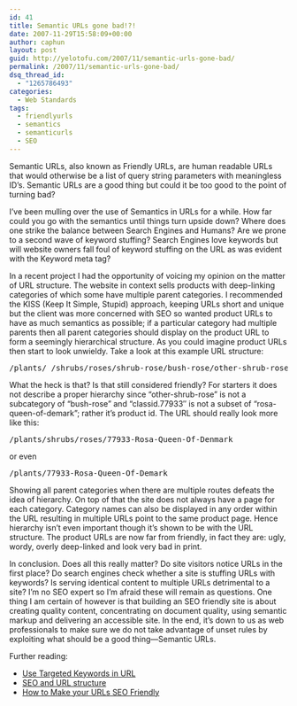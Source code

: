 ```yaml
---
id: 41
title: Semantic URLs gone bad!?!
date: 2007-11-29T15:58:09+00:00
author: caphun
layout: post
guid: http://yelotofu.com/2007/11/semantic-urls-gone-bad/
permalink: /2007/11/semantic-urls-gone-bad/
dsq_thread_id:
  - "1265786493"
categories:
  - Web Standards
tags:
  - friendlyurls
  - semantics
  - semanticurls
  - SEO
---
```

Semantic URLs, also known as Friendly URLs, are human readable URLs that would otherwise be a list of query string parameters with meaningless ID&#8217;s. Semantic URLs are a good thing but could it be too good to the point of turning bad?

I&#8217;ve been mulling over the use of Semantics in URLs for a while. How far could you go with the semantics until things turn upside down? Where does one strike the balance between Search Engines and Humans? Are we prone to a second wave of keyword stuffing? Search Engines love keywords but will website owners fall foul of keyword stuffing on the URL as was evident with the Keyword meta tag?

In a recent project I had the opportunity of voicing my opinion on the matter of URL structure. The website in context sells products with deep-linking categories of which some have multiple parent categories. I recommended the KISS (Keep It Simple, Stupid) approach, keeping URLs short and unique but the client was more concerned with SEO so wanted product URLs to have as much semantics as possible; if a particular category had multiple parents then all parent categories should display on the product URL to form a seemingly hierarchical structure. As you could imagine product URLs then start to look unwieldy. Take a look at this example URL structure:

<pre>/plants/_/shrubs/roses/shrub-rose/bush-rose/other-shrub-rose/rosa-queen-of-denmark/classid.77933/</pre>

What the heck is that? Is that still considered friendly? For starters it does not describe a proper hierarchy since &#8220;other-shrub-rose&#8221; is not a subcategory of &#8220;bush-rose&#8221; and &#8220;classid.77933&#8243; is not a subset of &#8220;rosa-queen-of-demark&#8221;; rather it&#8217;s product id. The URL should really look more like this:

<pre>/plants/shrubs/roses/77933-Rosa-Queen-Of-Denmark</pre>

or even

<pre>/plants/77933-Rosa-Queen-Of-Demark</pre>

Showing all parent categories when there are multiple routes defeats the idea of hierarchy. On top of that the site does not always have a page for each category. Category names can also be displayed in any order within the URL resulting in multiple URLs point to the same product page. Hence hierarchy isn&#8217;t even important though it&#8217;s shown to be with the URL structure. The product URLs are now far from friendly, in fact they are: ugly, wordy, overly deep-linked and look very bad in print.

In conclusion. Does all this really matter? Do site visitors notice URLs in the first place? Do search engines check whether a site is stuffing URLs with keywords? Is serving identical content to multiple URLs detrimental to a site? I&#8217;m no SEO expert so I&#8217;m afraid these will remain as questions. One thing I am certain of however is that building an SEO friendly site is about creating quality content, concentrating on document quality, using semantic markup and delivering an accessible site. In the end, it&#8217;s down to us as web professionals to make sure we do not take advantage of unset rules by exploiting what should be a good thing—Semantic URLs.

Further reading:

  * [Use Targeted Keywords in URL](http://www.webrankinfo.com/english/seo-news/keywords-in-url.php)
  * [SEO and URL structure](http://www.clickz.com/showPage.html?page=3622997)
  * [How to Make your URLs SEO Friendly](http://www.avangate.com/articles/url-rewriting_70.htm)